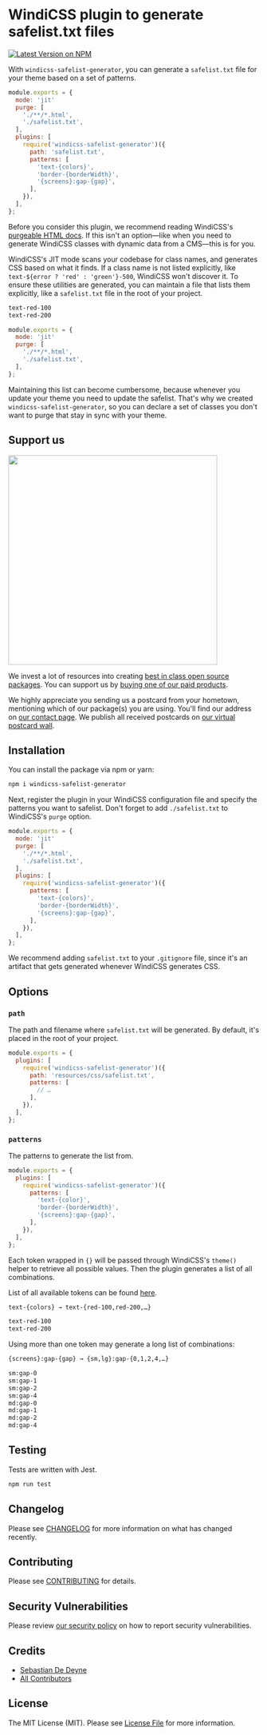 # WindiCSS plugin to generate safelist.txt files

[![Latest Version on NPM](https://img.shields.io/npm/v/windicss-safelist-generator.svg?style=flat-square)](https://npmjs.com/package/windicss-safelist-generator)

With `windicss-safelist-generator`, you can generate a `safelist.txt` file for your theme based on a set of patterns.

```js
module.exports = {
  mode: 'jit'
  purge: [
    './**/*.html',
    './safelist.txt',
  ],
  plugins: [
    require('windicss-safelist-generator')({
      path: 'safelist.txt',
      patterns: [
        'text-{colors}',
        'border-{borderWidth}',
        '{screens}:gap-{gap}',
      ],
    }),
  ],
};
```

Before you consider this plugin, we recommend reading WindiCSS's [purgeable HTML docs](https://windicsscss.com/docs/optimizing-for-production#writing-purgeable-html). If this isn't an option—like when you need to generate WindiCSS classes with dynamic data from a CMS—this is for you.

WindiCSS's JIT mode scans your codebase for class names, and generates CSS based on what it finds. If a class name is not listed explicitly, like `text-${error ? 'red' : 'green'}-500`, WindiCSS won't discover it. To ensure these utilities are generated, you can maintain a file that lists them explicitly, like a `safelist.txt` file in the root of your project.

```txt
text-red-100
text-red-200
```

```js
module.exports = {
  mode: 'jit'
  purge: [
    './**/*.html',
    './safelist.txt',
  ],
};
```

Maintaining this list can become cumbersome, because whenever you update your theme you need to update the safelist. That's why we created `windicss-safelist-generator`, so you can declare a set of classes you don't want to purge that stay in sync with your theme.

## Support us

[<img src="https://github-ads.s3.eu-central-1.amazonaws.com/windicss-safelist-generator.jpg?t=1" width="419px" />](https://spatie.be/github-ad-click/windicss-safelist-generator)

We invest a lot of resources into creating [best in class open source packages](https://spatie.be/open-source). You can support us by [buying one of our paid products](https://spatie.be/open-source/support-us).

We highly appreciate you sending us a postcard from your hometown, mentioning which of our package(s) you are using. You'll find our address on [our contact page](https://spatie.be/about-us). We publish all received postcards on [our virtual postcard wall](https://spatie.be/open-source/postcards).

## Installation

You can install the package via npm or yarn:

```bash
npm i windicss-safelist-generator
```

Next, register the plugin in your WindiCSS configuration file and specify the patterns you want to safelist. Don't forget to add `./safelist.txt` to WindiCSS's `purge` option.

```js
module.exports = {
  mode: 'jit'
  purge: [
    './**/*.html',
    './safelist.txt',
  ],
  plugins: [
    require('windicss-safelist-generator')({
      patterns: [
        'text-{colors}',
        'border-{borderWidth}',
        '{screens}:gap-{gap}',
      ],
    }),
  ],
};
```

We recommend adding `safelist.txt` to your `.gitignore` file, since it's an artifact that gets generated whenever WindiCSS generates CSS.

## Options

### `path`

The path and filename where `safelist.txt` will be generated. By default, it's placed in the root of your project.

```js
module.exports = {
  plugins: [
    require('windicss-safelist-generator')({
      path: 'resources/css/safelist.txt',
      patterns: [
        // …
      ],
    }),
  ],
};
```

### `patterns`

The patterns to generate the list from.

```js
module.exports = {
  plugins: [
    require('windicss-safelist-generator')({
      patterns: [
        'text-{color}',
        'border-{borderWidth}',
        '{screens}:gap-{gap}',
      ],
    }),
  ],
};
```

Each token wrapped in `{}` will be passed through WindiCSS's `theme()` helper to retrieve all possible values. Then the plugin generates a list of all combinations.

List of all available tokens can be found [here](https://windicsscss.com/docs/theme#configuration-reference).

```txt
text-{colors} → text-{red-100,red-200,…}

text-red-100
text-red-200
```

Using more than one token may generate a long list of combinations:

```txt
{screens}:gap-{gap} → {sm,lg}:gap-{0,1,2,4,…}

sm:gap-0
sm:gap-1
sm:gap-2
sm:gap-4
md:gap-0
md:gap-1
md:gap-2
md:gap-4
```

## Testing

Tests are written with Jest.

```bash
npm run test
```

## Changelog

Please see [CHANGELOG](CHANGELOG.md) for more information on what has changed recently.

## Contributing

Please see [CONTRIBUTING](.github/CONTRIBUTING.md) for details.

## Security Vulnerabilities

Please review [our security policy](../../security/policy) on how to report security vulnerabilities.

## Credits

- [Sebastian De Deyne](https://github.com/sebastiandedeyne)
- [All Contributors](../../contributors)

## License

The MIT License (MIT). Please see [License File](LICENSE.md) for more information.
